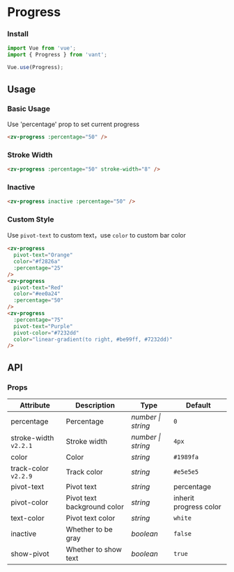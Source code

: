 # Progress

### Install

```js
import Vue from 'vue';
import { Progress } from 'vant';

Vue.use(Progress);
```

## Usage

### Basic Usage

Use 'percentage' prop to set current progress

```html
<zv-progress :percentage="50" />
```

### Stroke Width

```html
<zv-progress :percentage="50" stroke-width="8" />
```

### Inactive

```html
<zv-progress inactive :percentage="50" />
```


### Custom Style

Use `pivot-text` to custom text，use `color` to custom bar color

```html
<zv-progress
  pivot-text="Orange"
  color="#f2826a"
  :percentage="25"
/>
<zv-progress
  pivot-text="Red"
  color="#ee0a24"
  :percentage="50"
/>
<zv-progress
  :percentage="75"
  pivot-text="Purple"
  pivot-color="#7232dd"
  color="linear-gradient(to right, #be99ff, #7232dd)"
/>
```

## API

### Props

| Attribute | Description | Type | Default |
|------|------|------|------|
| percentage | Percentage | *number \| string* | `0` |
| stroke-width `v2.2.1` | Stroke width | *number \| string* | `4px` |
| color | Color | *string* | `#1989fa` |
| track-color `v2.2.9` | Track color | *string* | `#e5e5e5` |
| pivot-text | Pivot text | *string* | percentage |
| pivot-color | Pivot text background color | *string* | inherit progress color |
| text-color | Pivot text color | *string* | `white` |
| inactive | Whether to be gray | *boolean* | `false` |
| show-pivot | Whether to show text | *boolean* | `true` |

